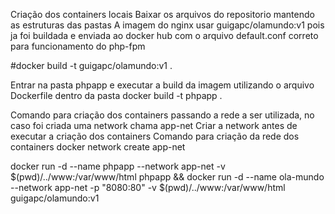 Criação dos containers locais 
Baixar os arquivos do repositorio mantendo as estruturas das pastas
A imagem do nginx usar guigapc/olamundo:v1 pois ja foi buildada e enviada ao docker hub com o arquivo default.conf correto para funcionamento do php-fpm

#docker build -t guigapc/olamundo:v1 .

Entrar na pasta phpapp e executar a build da imagem utilizando o arquivo Dockerfile dentro da pasta
docker build -t phpapp .

Comando para criação dos containers passando a rede a ser utilizada, no caso foi criada uma network chama app-net
Criar a network antes de executar a criação dos containers
Comando para criação da rede dos containers
docker network create app-net


docker run -d --name phpapp --network app-net -v $(pwd)/../www:/var/www/html phpapp && docker run -d --name ola-mundo --network app-net -p "8080:80" -v $(pwd)/../www:/var/www/html guigapc/olamundo:v1
